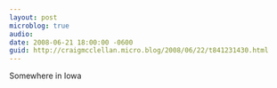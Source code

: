 ```yaml
---
layout: post
microblog: true
audio: 
date: 2008-06-21 18:00:00 -0600
guid: http://craigmcclellan.micro.blog/2008/06/22/t841231430.html
---
```

Somewhere in Iowa
